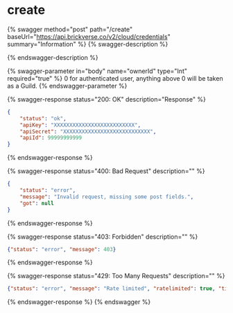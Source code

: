 # create

{% swagger method="post" path="/create" baseUrl="https://api.brickverse.co/v2/cloud/credentials" summary="Information" %}
{% swagger-description %}

{% endswagger-description %}

{% swagger-parameter in="body" name="ownerId" type="Int" required="true" %}
0 for authenticated user, anything above 0 will be taken as a Guild.
{% endswagger-parameter %}

{% swagger-response status="200: OK" description="Response" %}
```json
{
    "status": "ok",
    "apiKey": "XXXXXXXXXXXXXXXXXXXXXXXXXX",
    "apiSecret": "XXXXXXXXXXXXXXXXXXXXXXXXXXXX",
    "apiId": 99999999999
}
```
{% endswagger-response %}

{% swagger-response status="400: Bad Request" description="" %}
```json
{
    "status": "error",
    "message": "Invalid request, missing some post fields.",
    "got": null
}
```
{% endswagger-response %}

{% swagger-response status="403: Forbidden" description="" %}
```json
{"status": "error", "message": 403}
```
{% endswagger-response %}

{% swagger-response status="429: Too Many Requests" description="" %}
```json
{"status": "error", "message": "Rate limited", "ratelimited": true, "time": "seconds_string"}
```
{% endswagger-response %}
{% endswagger %}
